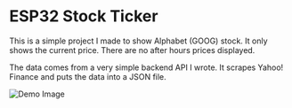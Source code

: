 # ESP32 Stock Ticker

This is a simple project I made to show Alphabet (GOOG) stock. It only shows the current price. There are no after hours prices displayed.

The data comes from a very simple backend API I wrote. It scrapes Yahoo! Finance and puts the data into a JSON file.

![Demo Image](https://imgur.com/hBF9LVD.jpg)
